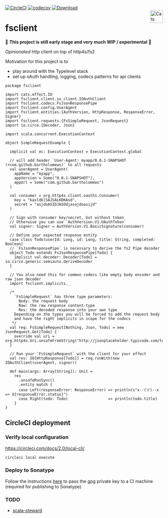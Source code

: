 [![CircleCI](https://circleci.com/gh/bartholomews/fsclient/tree/master.svg?style=svg)](https://circleci.com/gh/bartholomews/fsclient/tree/master)
[![codecov](https://codecov.io/gh/bartholomews/fsclient/branch/master/graph/badge.svg)](https://codecov.io/gh/bartholomews/fsclient)
[![Download](https://api.bintray.com/packages/bartholomews/maven/fsclient/images/download.svg) ](https://bintray.com/bartholomews/maven/fsclient/_latestVersion)   
<a href="https://typelevel.org/cats/"><img src="https://typelevel.org/cats/img/cats-badge.svg" height="40px" align="right" alt="Cats friendly" /></a>

# fsclient

🔧 **This project is still early stage and very much WIP / experimental** 🔧  

*Opinionated* http client on top of http4s/fs2

Motivation for this project is to 
- play around with the Typelevel stack
- set up oAuth handling, logging, codecs patterns for api clients

```
package fsclient

import cats.effect.IO
import fsclient.client.io_client.IOAuthClient
import fsclient.codecs.FsJsonResponsePipe
import fsclient.config.UserAgent
import fsclient.entities.{AuthVersion, HttpResponse, ResponseError, Signer}
import fsclient.requests.{FsSimpleRequest, JsonRequest}
import io.circe.{Decoder, Json}

import scala.concurrent.ExecutionContext

object SimpleRequestExample {

  implicit val ec: ExecutionContext = ExecutionContext.global

  // will add header `User-Agent: myapp/0.0.1-SNAPSHOT (+com.github.bartholomews)` to all requests
  val userAgent = UserAgent(
    appName = "myapp",
    appVersion = Some("0.0.1-SNAPSHOT"),
    appUrl = Some("com.github.bartholomews")
  )

  val consumer = org.http4s.client.oauth1.Consumer(
    key = "kasldklSAJSALKDKAsd",
    secret = "asjdoASIDJASOdjasojdoasijd"
  )

  // Sign with consumer key/secret, but without token
  // Otherwise you can use `AuthVersion.V1.OAuthToken`
  val signer: Signer = AuthVersion.V1.BasicSignature(consumer)

  // Define your expected response entity
  case class Todo(userId: Long, id: Long, title: String, completed: Boolean)
  // `FsJsonResponsePipe` is necessary to derive the fs2 Pipe decoder
  object Todo extends FsJsonResponsePipe[Todo] {
    implicit val decoder: Decoder[Todo] = io.circe.generic.semiauto.deriveDecoder
  }

  // You also need this for common codecs like empty body encoder and raw json decoder
  import fsclient.implicits._

  /*
    `FsSimpleRequest` has three type parameters:
      Body: the request body
      Raw: the raw response content-type
      Res: the decoded response into your own type
    Depending on the types you will be forced to add the request body
    and have the right implicits in scope for the codecs
   */
  val req: FsSimpleRequest[Nothing, Json, Todo] = new JsonRequest.Get[Todo] {
    override val uri = org.http4s.Uri.unsafeFromString("http://jsonplaceholder.typicode.com/todos/1")
  }

  // Run your `FsSimpleRequest` with the client for your effect
  val res: IO[HttpResponse[Todo]] = req.runWith(new IOAuthClient(userAgent, signer))

  def main(args: Array[String]): Unit =
    res
      .unsafeRunSync()
      .entity match {
      case Left(responseError: ResponseError) => println(s"x--(ツ)--x => ${responseError.status}")
      case Right(todo: Todo)                  => println(todo.title)
    }
}
```

## CircleCI deployment

### Verify local configuration
https://circleci.com/docs/2.0/local-cli/
```bash
circleci local execute
```

### Deploy to Sonatype

Follow the instructions [here](https://discuss.circleci.com/t/gpg-keys-as-environment-variables/28641/4) 
to pass the gpg private key to a CI machine (required for publishing to Sonatype)

### TODO
- [scala-steward](https://github.com/fthomas/scala-steward)